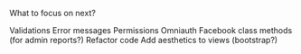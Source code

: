 What to focus on next?

Validations
Error messages
Permissions
Omniauth Facebook
class methods (for admin reports?)
Refactor code 
Add aesthetics to views (bootstrap?)




